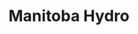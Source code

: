 ---
title: "Manitoba Hydro"
identification: "hydro"
description: "Manitoba Hydro handles all of the water and electricity in the province."
link: "https://www.hydro.mb.ca/careers/index.shtml"
image: "assets/img/logos/hydro.png"
width: "200px"
members:
  - name: "Katharine King"
    summary: "Kat did her first and second work term at Manitoba Hydro."
    statement: "She worked in ERP System Development, programming in SAP ABAP. It was such a great learning experience for her."
    image: "/assets/img/co-op/kat.jpg"
---